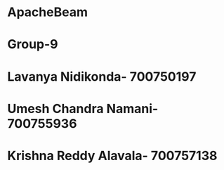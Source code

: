 # ApacheBeam
# Group-9
# Lavanya Nidikonda- 700750197
# Umesh Chandra Namani- 700755936
# Krishna Reddy Alavala- 700757138


